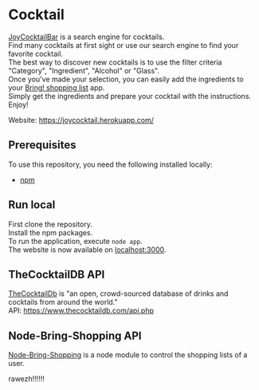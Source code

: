 # Cocktail

[JoyCocktailBar](https://joycocktail.herokuapp.com/) is a search engine for cocktails. \
Find many cocktails at first sight or use our search engine to find your favorite cocktail. \
The best way to discover new cocktails is to use the filter criteria "Category", "Ingredient", "Alcohol" or "Glass". \
Once you've made your selection, you can easily add the ingredients to your [Bring! shopping list](#node-bring-shopping-api) app. \
Simply get the ingredients and prepare your cocktail with the instructions. \
Enjoy! 

Website: https://joycocktail.herokuapp.com/

## Prerequisites

To use this repository, you need the following installed locally:

- [npm](https://www.npmjs.com/)

## Run local

First clone the repository. \
Install the npm packages. \
To run the application, execute ```node app```. \
The website is now available on [localhost:3000](http://localhost:3000/).

## TheCocktailDB API

[TheCocktailDb](https://www.thecocktaildb.com/) is "an open, crowd-sourced database of drinks and cocktails from around the world." \
API: https://www.thecocktaildb.com/api.php

## Node-Bring-Shopping API

[Node-Bring-Shopping](https://www.npmjs.com/package/bring-shopping) is a node module to control the shopping lists of a user.

rawezh!!!!!!
